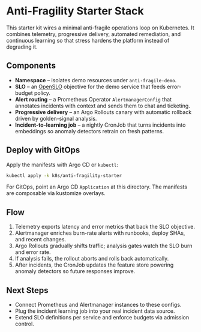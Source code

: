 # Anti-Fragility Starter Stack

This starter kit wires a minimal anti-fragile operations loop on Kubernetes. It combines telemetry, progressive delivery, automated remediation, and continuous learning so that stress hardens the platform instead of degrading it.

## Components

- **Namespace** – isolates demo resources under `anti-fragile-demo`.
- **SLO** – an [OpenSLO](https://openslo.com/) objective for the demo service that feeds error-budget policy.
- **Alert routing** – a Prometheus Operator `AlertmanagerConfig` that annotates incidents with context and sends them to chat and ticketing.
- **Progressive delivery** – an Argo Rollouts canary with automatic rollback driven by golden-signal analysis.
- **Incident-to-learning job** – a nightly CronJob that turns incidents into embeddings so anomaly detectors retrain on fresh patterns.

## Deploy with GitOps

Apply the manifests with Argo CD or `kubectl`:

```bash
kubectl apply -k k8s/anti-fragility-starter
```

For GitOps, point an Argo CD `Application` at this directory. The manifests are composable via kustomize overlays.

## Flow

1. Telemetry exports latency and error metrics that back the SLO objective.
2. Alertmanager enriches burn-rate alerts with runbooks, deploy SHAs, and recent changes.
3. Argo Rollouts gradually shifts traffic; analysis gates watch the SLO burn and error rate.
4. If analysis fails, the rollout aborts and rolls back automatically.
5. After incidents, the CronJob updates the feature store powering anomaly detectors so future responses improve.

## Next Steps

- Connect Prometheus and Alertmanager instances to these configs.
- Plug the incident learning job into your real incident data source.
- Extend SLO definitions per service and enforce budgets via admission control.
